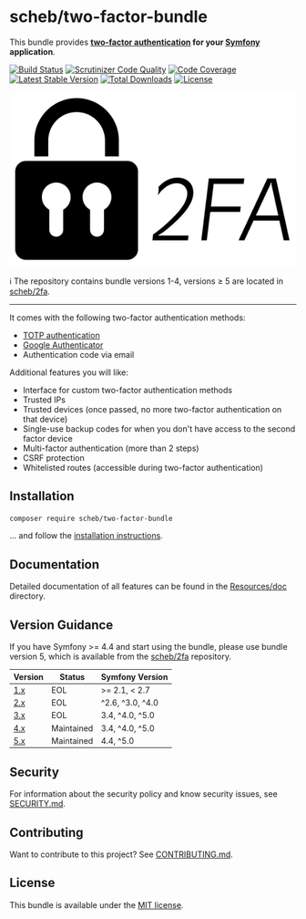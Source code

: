 scheb/two-factor-bundle
=======================

This bundle provides **[two-factor authentication](https://en.wikipedia.org/wiki/Multi-factor_authentication) for your
[Symfony](https://symfony.com/) application**.

[![Build Status](https://travis-ci.org/scheb/two-factor-bundle.svg?branch=4.x)](https://travis-ci.org/scheb/two-factor-bundle/branches)
[![Scrutinizer Code Quality](https://scrutinizer-ci.com/g/scheb/two-factor-bundle/badges/quality-score.png?b=4.x)](https://scrutinizer-ci.com/g/scheb/two-factor-bundle/?branch=4.x)
[![Code Coverage](https://scrutinizer-ci.com/g/scheb/two-factor-bundle/badges/coverage.png?b=4.x)](https://scrutinizer-ci.com/g/scheb/two-factor-bundle/?branch=4.x)
[![Latest Stable Version](https://poser.pugx.org/scheb/two-factor-bundle/v/stable.svg)](https://packagist.org/packages/scheb/two-factor-bundle)
[![Total Downloads](https://poser.pugx.org/scheb/two-factor-bundle/downloads)](https://packagist.org/packages/scheb/two-factor-bundle)
[![License](https://poser.pugx.org/scheb/two-factor-bundle/license.svg)](https://packagist.org/packages/scheb/two-factor-bundle)

<p align="center"><img alt="Logo" src="Resources/doc/2fa-logo.svg" /></p>

ℹ️ The repository contains bundle versions 1-4, versions ≥ 5 are located in [scheb/2fa](https://github.com/scheb/2fa).

---

It comes with the following two-factor authentication methods:

- [TOTP authentication](https://en.wikipedia.org/wiki/Time-based_One-time_Password_algorithm)
- [Google Authenticator](https://en.wikipedia.org/wiki/Google_Authenticator)
- Authentication code via email

Additional features you will like:

- Interface for custom two-factor authentication methods
- Trusted IPs
- Trusted devices (once passed, no more two-factor authentication on that device)
- Single-use backup codes for when you don't have access to the second factor device
- Multi-factor authentication (more than 2 steps)
- CSRF protection
- Whitelisted routes (accessible during two-factor authentication)

Installation
-------------

```bash
composer require scheb/two-factor-bundle
```

... and follow the [installation instructions](Resources/doc/installation.md).

Documentation
-------------
Detailed documentation of all features can be found in the [Resources/doc](Resources/doc/index.md) directory.

Version Guidance
----------------

If you have Symfony >= 4.4 and start using the bundle, please use bundle version 5, which is available from
the [scheb/2fa](https://github.com/scheb/2fa) repository.

| Version        | Status     | Symfony Version  |
|----------------|------------|------------------|
| [1.x][v1-repo] | EOL        | >= 2.1, < 2.7    |
| [2.x][v2-repo] | EOL        | ^2.6, ^3.0, ^4.0 |
| [3.x][v3-repo] | EOL        | 3.4, ^4.0, ^5.0  |
| [4.x][v4-repo] | Maintained | 3.4, ^4.0, ^5.0  |
| [5.x][v5-repo] | Maintained | 4.4, ^5.0        |

[v1-repo]: https://github.com/scheb/two-factor-bundle/tree/1.x
[v2-repo]: https://github.com/scheb/two-factor-bundle/tree/2.x
[v3-repo]: https://github.com/scheb/two-factor-bundle/tree/3.x
[v4-repo]: https://github.com/scheb/two-factor-bundle/tree/4.x
[v5-repo]: https://github.com/scheb/2fa/tree/5.x

Security
--------
For information about the security policy and know security issues, see [SECURITY.md](SECURITY.md).

Contributing
------------
Want to contribute to this project? See [CONTRIBUTING.md](CONTRIBUTING.md).

License
-------
This bundle is available under the [MIT license](LICENSE).
